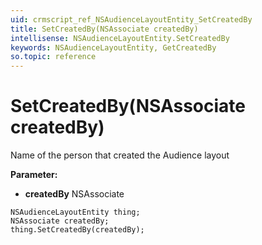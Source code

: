 ```yaml
---
uid: crmscript_ref_NSAudienceLayoutEntity_SetCreatedBy
title: SetCreatedBy(NSAssociate createdBy)
intellisense: NSAudienceLayoutEntity.SetCreatedBy
keywords: NSAudienceLayoutEntity, GetCreatedBy
so.topic: reference
---
```


# SetCreatedBy(NSAssociate createdBy)

Name of the person that created the Audience layout

**Parameter:** 
 - **createdBy** NSAssociate

```crmscript
NSAudienceLayoutEntity thing;
NSAssociate createdBy;
thing.SetCreatedBy(createdBy);
```

